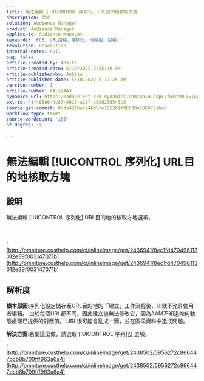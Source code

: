 ```yaml
---
title: 無法編輯 [!UICONTROL 序列化] URL目的地核取方塊
description: 說明
solution: Audience Manager
product: Audience Manager
applies-to: Audience Manager
keywords: 'KCS, URL目標，序列化，段映射，目標，'
resolution: Resolution
internal-notes: null
bug: false
article-created-by: Ankita .
article-created-date: 5/10/2022 2:55:19 AM
article-published-by: Ankita .
article-published-date: 5/10/2022 5:17:25 AM
version-number: 1
article-number: KA-19443
dynamics-url: https://adobe-ent.crm.dynamics.com/main.aspx?forceUCI=1&pagetype=entityrecord&etn=knowledgearticle&id=fe9af69d-0cd0-ec11-a7b5-0022480a8753
exl-id: 41f48886-4c87-4615-a18f-c03d23d543b3
source-git-commit: 0c3e421beca46d9fe1952b1f98538a50697216a0
workflow-type: tm+mt
source-wordcount: '155'
ht-degree: 1%

---
```


# 無法編輯 [!UICONTROL 序列化] URL目的地核取方塊

## 說明

無法編輯 [!UICONTROL 序列化] URL目的地的核取方塊選項。<br><br> <br><br>![http://omniture.custhelp.com/ci/inlineImage/get/2436941/8ec1fd470496113012e39f003147071b](http://omniture.custhelp.com/ci/inlineImage/get/2436941/8ec1fd470496113012e39f003147071b)

## 解析度


<b>根本原因</b>:序列化設定儲存至URL目的地的「建立」工作流程後，UI就不允許使用者編輯。 由於每個URL都不同，因此建立後無法修改它，因為AAM不知道如何動態處理已提供的對應值。 URL很可能會亂成一團，並在區段資料中造成問題。

<b>解決方案</b>:若要這麼做，請選取 [!UICONTROL 序列化] 選項。



![http://omniture.custhelp.com/ci/inlineImage/get/2438502/5956272c866447bcb8b709fff963a6a4](http://omniture.custhelp.com/ci/inlineImage/get/2438502/5956272c866447bcb8b709fff963a6a4)

